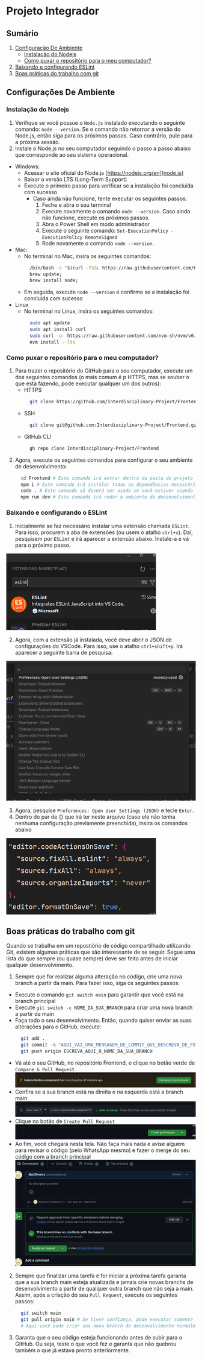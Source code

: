 # Projeto Integrador

## Sumário

1. [Configuração De Ambiente](#environment-configuration)
    - [Instalação do Nodejs](#nodejs-instalation)
    - [Como puxar o repositório para o meu computador?](#how-to-pull)
2. [Baixando e configurando ESLint](#make-eslint-configurations)
3. [Boas práticas do trabalho com git](#good-practices)

<a id="environment-configuration"></a>

## Configurações De Ambiente

<a id="nodejs-instalation"></a>

### Instalação do Nodejs

1. Verifique se você possue o `Node.js` instalado executando o seguinte comando: `node --version`. Se o comando não retornar
a versão do Node.js, então siga para os próximos passos. Caso contrário, pule para a próxima sessão.
2. Instale o Node.js no seu computador seguindo o passo a passo abaixo que corresponde ao seu sistema operacional.
  - Windows:
    - Acessar o site oficial do Node.js [https://nodejs.org/en](node.js)
    - Baixar a versão LTS (Long-Term Support)
    - Execute o primeiro passo para verificar se a instalação foi concluída com sucesso
      - Caso ainda não funcione, tente executar os seguintes passos:
        1. Feche e abra o seu terminal
        2. Execute novamente o comando `node --version`. Caso ainda não funcione, execute os próximos passos.
        3. Abra o Power Shell em modo administrador
        4. Execute o seguinte comando: `Set-ExecutionPolicy -ExecutionPolicy RemoteSigned`
        5. Rode novamente o comando `node --version`.
  - Mac:
    - No terminal no Mac, insira os seguintes comandos:
      ```bash
        /bin/bash -c "$(curl -fsSL https://raw.githubusercontent.com/Homebrew/install/master/install.sh)";
        brew update;
        brew install node;
      ```
    - Em seguida, execute `node --version` e confirme se a instalação foi concluída com sucesso
  - Linux
    - No terminal no Linux, insira os seguintes comandos:
      ```bash
        sudo apt update
        sudo apt install curl
        sudo curl -o- https://raw.githubusercontent.com/nvm-sh/nvm/v0.39.5/install.sh | bash
        nvm install --lts
      ```

<a id="how-to-pull"></a>

### Como puxar o repositório para o meu computador?

1. Para trazer o repositório do GitHub para o seu computador, execute um dos seguintes comandos (o mais comum é p HTTPS, mas se souber o que está fazendo, pode executar qualquer um dos outros):
    - HTTPS
        ```bash
          git clone https://github.com/Interdisciplinary-Project/Frontend.git
        ```
    - SSH
        ```bash
          git clone git@github.com:Interdisciplinary-Project/Frontend.git
        ```
    - GitHub CLI
        ```bash
          gh repo clone Interdisciplinary-Project/Frontend
        ```
2. Agora, execute os seguintes comandos para configurar o seu ambiente de desenvolvimento:
    ```bash
      cd Frontend # Este comando irá entrar dentro da pasta do projeto
      npm i # Este comando irá instalar todas as dependências necessárias para rodar o projeto
      code . # Este comando só deverá ser usado se você estiver usando o Visual Studio Code como Editor de Código Fonte
      npm run dev # Este comando irá rodar o ambiente de desenvolvimento onde você poderá ver suas alterações em tempo real
    ```

<a id="make-eslint-configurations"></a>

### Baixando e configurando o ESLint

1. Inicialmente se faz necessário instalar uma extensão chamada `ESLint`. Para isso, procurem a aba de extensões (ou usem o atalho `ctrl+x`). Daí, pesquisem por `ESLint` e irá aparecer a extensão abaixo. Instale-a e vá para o próximo passo.

![Imagem da extensão ESLint](./docs/eslint/eslint-extension.png)

2. Agora, com a extensão já instalada, você deve abrir o JSON de configurações do VSCode. Para isso, use o atalho `ctrl+shift+p`. Irá aparecer a seguinte barra de pesquisa:

![Paleta de comandos do VSCode](./docs/eslint/command-pallete.png)

3. Agora, pesquise `Preferences: Open User Settings (JSON)` e tecle `Enter`.
4. Dentro do par de {} que irá ter neste arquivo (caso ele não tenha nenhuma configuração previamente preenchida), insira os comandos abaixo

![Comandos de configuração do ESLint](./docs/eslint/eslint-configurations.png)

<a id="good-practices"></a>

## Boas práticas do trabalho com git

Quando se trabalha em um repostiório de código compartilhado utilizando Git, existem algumas práticas que são interessante de se seguir. Segue uma lista do que sempre (ou quase sempre) deve ser feito antes de iniciar qualquer desenvolvimento.

1. Sempre que for realizar alguma alteração no código, crie uma nova branch a partir da main. Para fazer isso, siga os seguintes passos:
  - Execute o comando `git switch main` para garantir que você está na branch principal
  - Execute `git switch -c NOME_DA_SUA_BRANCH` para criar uma nova branch a partir da main
  - Faça todo o seu desenvolvimento. Então, quando quiser enviar as suas alterações para o GitHub, execute:
      ```bash
        git add .
        git commit -m "AQUI_VAI_UMA_MENSAGEM_DE_COMMIT_QUE_DESCREVA_DE_FORMA_CLARA_AS_SUAS_ALTERAÇÕES"
        git push origin ESCREVA_AQUI_O_NOME_DA_SUA_BRANCH
      ```
  - Vá até o seu GitHub, no repositório Frontend, e clique no botão verde de `Compare & Pull Request`.
    ![Imagem de exemplo do botão de Pull Request](./docs/good-practices/pr-first-step.png)
  - Confira se a sua branch está na direita e na esquerda está a branch main
    ![Imagem de exemplo para o segundo passo do PR](./docs/good-practices/pr-second-step.png)
  - Clique no botão de `Create Pull Request`
    ![Imagem de exemplo para o terceiro passo do PR](./docs/good-practices/pr-third-step.png)
  - Ao fim, você chegará nesta tela. Não faça mais nada e avise alguém para revisar o código (pelo WhatsApp mesmo) e fazer o merge do seu código com a branch principal
    ![Imagem de exemplo para o passo final do PR](./docs/good-practices/pr-final-step.png)
2. Sempre que finalizar uma tarefa e for iniciar a próxima tarefa garanta que a sua branch main esteja atualizada e jamais crie novas branchs de desenvolvimento a partir de qualquer outra branch que não seja a main. Assim, após a criação do seu `Pull Request`, execute os seguintes passos:
    ```bash
      git switch main
      git pull origin main # Se tiver confiança, pode executar somente git pull
      # Aqui você pode criar sua nova branch de desenvolvimento normalmente e seguir trabalhando
    ```
3. Garanta que o seu código esteja funcionando antes de subir para o GitHub. Ou seja, teste o que você fez e garanta que não quebrou também o que já estava pronto anteriormente.
